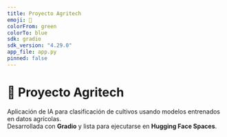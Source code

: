 ```yaml
---
title: Proyecto Agritech
emoji: 🌱
colorFrom: green
colorTo: blue
sdk: gradio
sdk_version: "4.29.0"
app_file: app.py
pinned: false
---
```


# 🌱 Proyecto Agritech

Aplicación de IA para clasificación de cultivos usando modelos entrenados en datos agrícolas.  
Desarrollada con **Gradio** y lista para ejecutarse en **Hugging Face Spaces**.

